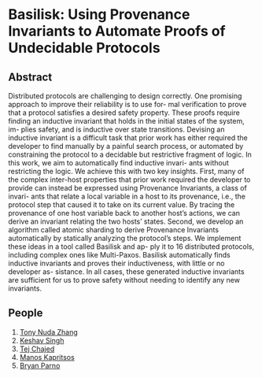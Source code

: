 # Basilisk: Using Provenance Invariants to Automate Proofs of Undecidable Protocols

## Abstract
Distributed protocols are challenging to design correctly. One
promising approach to improve their reliability is to use for-
mal verification to prove that a protocol satisfies a desired
safety property. These proofs require finding an inductive
invariant that holds in the initial states of the system, im-
plies safety, and is inductive over state transitions. Devising
an inductive invariant is a difficult task that prior work has
either required the developer to find manually by a painful
search process, or automated by constraining the protocol to
a decidable but restrictive fragment of logic.
In this work, we aim to automatically find inductive invari-
ants without restricting the logic. We achieve this with two
key insights. First, many of the complex inter-host properties
that prior work required the developer to provide can instead
be expressed using Provenance Invariants, a class of invari-
ants that relate a local variable in a host to its provenance, i.e.,
the protocol step that caused it to take on its current value. By
tracing the provenance of one host variable back to another
host’s actions, we can derive an invariant relating the two
hosts’ states. Second, we develop an algorithm called atomic
sharding to derive Provenance Invariants automatically by
statically analyzing the protocol’s steps.
We implement these ideas in a tool called Basilisk and ap-
ply it to 16 distributed protocols, including complex ones like
Multi-Paxos. Basilisk automatically finds inductive invariants
and proves their inductiveness, with little or no developer as-
sistance. In all cases, these generated inductive invariants are
sufficient for us to prove safety without needing to identify
any new invariants.

## People

1. [Tony Nuda Zhang](https://tonyzhangnd.github.io/)
2. [Keshav Singh](https://linkedin.com/in/keshav-singh-388916218)
3. [Tej Chajed](https://www.chajed.io/)
4. [Manos Kapritsos](https://web.eecs.umich.edu/~manosk/)
5. [Bryan Parno](https://www.andrew.cmu.edu/user/bparno/)
